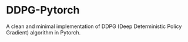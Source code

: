 # DDPG-Pytorch
A clean and minimal implementation of DDPG (Deep Deterministic Policy Gradient) algorithm in Pytorch.
